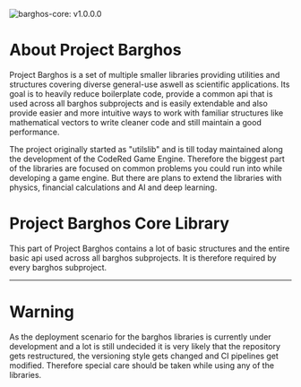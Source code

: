 
![barghos-core: v1.0.0.0](https://img.shields.io/badge/barghos--core-v1.0.0.0-brightgreen "Barghos-Core: v. 1.0.0.0")

# About Project Barghos
Project Barghos is a set of multiple smaller libraries providing utilities and structures covering diverse general-use aswell as scientific applications.
Its goal is to heavily reduce boilerplate code, provide a common api that is used across all barghos subprojects and is easily extendable and also provide
easier and more intuitive ways to work with familiar structures like mathematical vectors to write cleaner code and still maintain a good performance.

The project originally started as "utilslib" and is till today maintained along the development of the CodeRed Game Engine.
Therefore the biggest part of the libraries are focused on common problems you could run into while developing a game engine.
But there are plans to extend the libraries with physics, financial calculations and AI and deep learning.

# Project Barghos Core Library
This part of Project Barghos contains a lot of basic structures and the entire basic api used across all barghos subprojects.
It is therefore required by every barghos subproject.

---

# Warning

As the deployment scenario for the barghos libraries is currently under development and a lot is still undecided it is very likely that the repository gets
restructured, the versioning style gets changed and CI pipelines get modified. Therefore special care should be taken while using any of the libraries.
